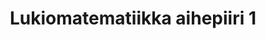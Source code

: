 ---
layout: default
title: Lukiomatematiikka aihepiiri 1
nav_order: 1
has_children: true
parent: Lukiomatematiikka
---